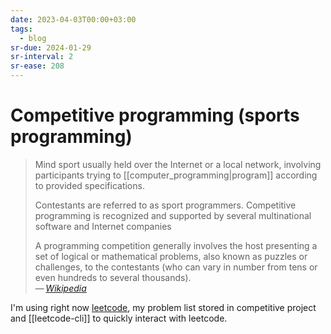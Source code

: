 ```yaml
---
date: 2023-04-03T00:00+03:00
tags:
  - blog
sr-due: 2024-01-29
sr-interval: 2
sr-ease: 208
---
```


# Competitive programming (sports programming)

> Mind sport usually held over the Internet or a local network, involving
> participants trying to [[computer_programming|program]] according to provided
> specifications.
>
> Contestants are referred to as sport programmers. Competitive programming is
> recognized and supported by several multinational software and Internet
> companies
>
> A programming competition generally involves the host presenting a set of
> logical or mathematical problems, also known as puzzles or challenges, to the
> contestants (who can vary in number from tens or even hundreds to several
> thousands).\
> — <cite>[Wikipedia](https://en.wikipedia.org/wiki/Competitive_programming)</cite>

I'm using right now [leetcode](https://leetcode.com/), my problem list stored in
competitive project and [[leetcode-cli]] to quickly interact with leetcode.
